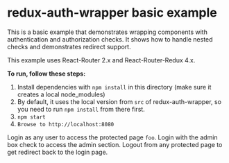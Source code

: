redux-auth-wrapper basic example
=================================

This is a basic example that demonstrates wrapping components
with authentication and authorization checks. It shows how to handle
nested checks and demonstrates redirect support.

This example uses React-Router 2.x and React-Router-Redux 4.x.

**To run, follow these steps:**

1. Install dependencies with `npm install` in this directory (make sure it creates a local node_modules)
2. By default, it uses the local version from `src` of redux-auth-wrapper, so you need to run `npm install` from there first.
3. `npm start`
4. `Browse to http://localhost:8080`

Login as any user to access the protected page `foo`.
Login with the admin box check to access the admin section.
Logout from any protected page to get redirect back to the login page.
